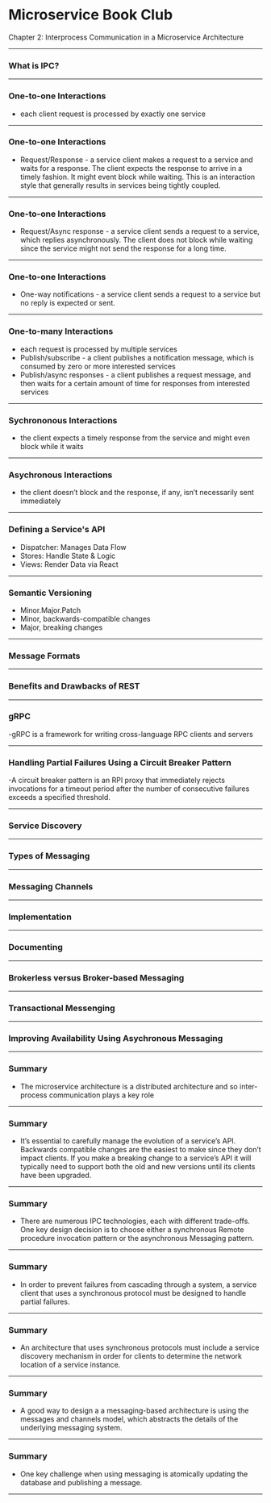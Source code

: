 
# Microservice Book Club 

Chapter 2: Interprocess Communication in a Microservice Architecture

---

### What is IPC?

---

### One-to-one Interactions

- each client request is processed by exactly one service

---

### One-to-one Interactions

- Request/Response - a service client makes a request to a service and waits for a response. The client expects the response to arrive in a timely fashion. It might event block while waiting. This is an interaction style that generally results in services being tightly coupled.

---

### One-to-one Interactions

- Request/Async response - a service client sends a request to a service, which replies asynchronously. The client does not block while waiting since the service might not send the response for a long time.

---

### One-to-one Interactions

- One-way notifications - a service client sends a request to a service but no reply is expected or sent.

---

### One-to-many Interactions

- each request is processed by multiple services
- Publish/subscribe - a client publishes a notification message, which is consumed by zero or more interested services
- Publish/async responses - a client publishes a request message, and then waits for a certain amount of time for responses from interested services

---

### Sychrononous Interactions

- the client expects a timely response from the service and might even block while it waits

---

### Asychronous Interactions

- the client doesn’t block and the response, if any, isn’t necessarily sent immediately

---

### Defining a Service's API

- Dispatcher: Manages Data Flow
- Stores: Handle State & Logic
- Views: Render Data via React

---

### Semantic Versioning

- Minor.Major.Patch
- Minor, backwards-compatible changes
- Major, breaking changes

---

### Message Formats

---

### Benefits and Drawbacks of REST

---

### gRPC

-gRPC is a framework for writing cross-language RPC clients and servers

---

### Handling Partial Failures Using a Circuit Breaker Pattern

-A circuit breaker pattern is an RPI proxy that immediately rejects invocations for a timeout period after the number of consecutive failures exceeds a specified threshold.


---

### Service Discovery


---

### Types of Messaging


---

### Messaging Channels


---

### Implementation


---

### Documenting


---

### Brokerless versus Broker-based Messaging


---

### Transactional Messenging


---

### Improving Availability Using Asychronous Messaging


---

### Summary

- The microservice architecture is a distributed architecture and so inter-process communication plays a key role

---

### Summary

- It’s essential to carefully manage the evolution of a service’s API. Backwards compatible changes are the easiest to make since they don’t impact clients. If you make a breaking change to a service’s API it will typically need to support both the old and new versions until its clients have been upgraded.

---

### Summary

- There are numerous IPC technologies, each with different trade-offs. One key design decision is to choose either a synchronous Remote procedure invocation pattern or the asynchronous Messaging pattern.

---

### Summary

- In order to prevent failures from cascading through a system, a service client that uses a synchronous protocol must be designed to handle partial failures.

---

### Summary

- An architecture that uses synchronous protocols must include a service discovery mechanism in order for clients to determine the network location of a service instance.

---

### Summary

- A good way to design a a messaging-based architecture is using the messages and channels model, which abstracts the details of the underlying messaging system.
---

### Summary

- One key challenge when using messaging is atomically updating the database and publishing a message.
---